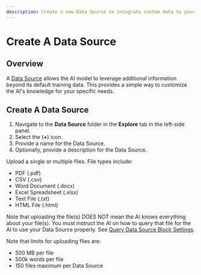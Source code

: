 ```yaml
---
description: Create a new Data Source to integrate custom data to your AI.
---
```


# Create A Data Source

## Overview

A [Data Source](what-is-a-data-source.md) allows the AI model to leverage additional information beyond its default training data. This provides a simple way to customize the AI's knowledge for your specific needs.

## Create A Data Source

1. Navigate to the **Data Source** folder in the **Explore** tab in the left-side panel.
2. Select the (**+**) icon.
3. Provide a name for the Data Source.
4. Optionally, provide a description for the Data Source.

Upload a single or multiple files. File types include:

* PDF (.pdf)
* CSV (.csv)
* Word Document (.docx)
* Excel Spreadsheet (.xlsx)
* Text File (.txt)
* HTML File (.html)

Note that uploading the file(s) DOES NOT mean the AI knows everything about your file(s). You must instruct the AI on how to query that file for the AI to use your Data Source properly. See [Query Data Source Block Settings](../automation-workflows/types-of-automation-blocks/query-data-block-settings.md).

Note that limits for uploading files are:

* 500 MB per file&#x20;
* 500k words per file
* 150 files maximum per Data Source
